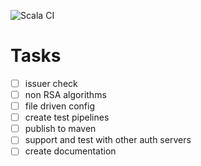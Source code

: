 ![Scala CI](https://github.com/bilal-fazlani/akka-http-jwt-auth/workflows/Scala%20CI/badge.svg)

# Tasks
- [ ] issuer check
- [ ] non RSA algorithms
- [ ] file driven config
- [ ] create test pipelines
- [ ] publish to maven
- [ ] support and test with other auth servers
- [ ] create documentation
